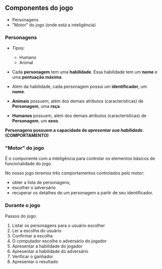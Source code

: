 ## Componentes do jogo
- Personagens
- "Motor" do jogo (onde está a inteligência)

### Personagens
- Tipos:
  - Humano
  - Animal

- Cada **personagem** tem uma **habilidade**. Essa habilidade tem um **nome** e uma **pontuação máxima**.

- Além da habilidade, cada personagem possui um **identificador**, um **nome**.

- **Animais** possuem, além dos demais atributos (características) de **Personagem**, uma **raça**.

- **Humanos** possuem, além dos demais atributos (características) de **Personagem**, um **sexo**.

**Personagens possuem a capacidade de *apresentar sua habilidade*. (COMPORTAMENTO)**

### "Motor" do jogo
É o componente com a inteligência para controlar os elementos básicos de funcionalidade do jogo.

No nosso jogo teremos três comportamentos controlados pelo motor:
- obter a lista de personagens;
- escolher o adversário
- recuperar os detalhes de um personagem a partir de seu identificador.

### Durante o jogo
Passos do jogo:
1. Listar os personagens para o usuário escolher
2. Ler a escolha do usuário
3. Confirmar a escolha
4. O computador escolhe o adversário do jogador
5. Apresentar a habilidade do jogador
6. Apresentar a habilidade do adversário
7. Verificar o ganhador
8. Apresentar o resultado